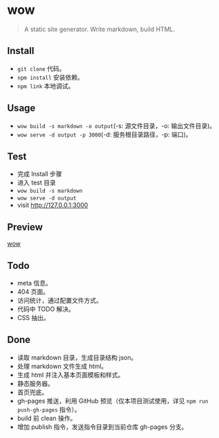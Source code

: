 # wow

> A static site generator. Write markdown, build HTML.

## Install

- `git clone` 代码。
- `npm install` 安装依赖。
- `npm link` 本地调试。

## Usage

- `wow build -s markdown -o output`(-s: 源文件目录，-o: 输出文件目录)。
- `wow serve -d output -p 3000`(-d: 服务根目录路径，-p: 端口)。

## Test

- 完成 Install 步骤
- 进入 test 目录
- `wow build -s markdown`
- `wow serve -d output`
- visit <http://127.0.0.1:3000>

## Preview

[wow](//byr-gdp.github.io/wow/index.html)

## Todo

- meta 信息。
- 404 页面。
- 访问统计，通过配置文件方式。
- 代码中 TODO 解决。
- CSS 抽出。

## Done

- 读取 markdown 目录，生成目录结构 json。
- 处理 markdown 文件生成 html。
- 生成 html 并注入基本页面模板和样式。
- 静态服务器。
- 首页兜底。
- gh-pages 推送，利用 GitHub 预览（仅本项目测试使用，详见 `npm run push-gh-pages` 指令）。
- build 前 clean 操作。
- 增加 publish 指令，发送指令目录到当前仓库 gh-pages 分支。
